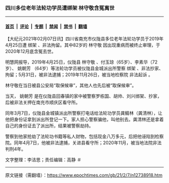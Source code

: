 ### 四川多位老年法轮功学员遭绑架 林守敬含冤离世

---

#### [首页](../../../..?n12738918) &nbsp;|&nbsp; [评论](../../../../../epoch-comment?n12738918) &nbsp;|&nbsp; [专题](../../../../../epoch-special?n12738918) &nbsp;|&nbsp; [禁闻](../../../../../epoch-news?n12738918) &nbsp;|&nbsp; [禁书](../../../../../books?n12738918) &nbsp;|&nbsp; [翻墙](https://github.com/gfw-breaker/nogfw/blob/master/README.md?n12738918)


<div class="post_content" id="artbody" itemprop="articleBody">
 <!-- article content begin -->
 <p>
  【大纪元2021年02月07日讯】四川省南充市仪陇县多位老年法轮功学员于2019年4月25日遭
  <ok href="https://www.epochtimes.com/gb/tag/%E7%BB%91%E6%9E%B6.html">
   绑架
  </ok>
  、非法拘留。其中82岁的
  <ok href="https://www.epochtimes.com/gb/tag/%E6%9E%97%E5%AE%88%E6%95%AC.html">
   林守敬
  </ok>
  因出现重病而被终止审理，于2020年12月底含冤去世。
 </p>
 <p>
  明慧网报导，2019年4月25日，仪陇县
  <ok href="https://www.epochtimes.com/gb/tag/%E6%9E%97%E5%AE%88%E6%95%AC.html">
   林守敬
  </ok>
  、付玉琼（65岁）、李素华（72岁）、
  <ok href="https://www.epochtimes.com/gb/tag/%E5%A7%9A%E6%9C%9D%E8%8A%B3.html">
   姚朝芳
  </ok>
  （64岁）等法轮功学员被仪陇县金城派出所警察
  <ok href="https://www.epochtimes.com/gb/tag/%E7%BB%91%E6%9E%B6.html">
   绑架
  </ok>
  、非法抄家、拘留；5月31日，被非法逮捕；2019年11月26日，被当地检察院
  <ok href="https://www.epochtimes.com/gb/tag/%E9%9D%9E%E6%B3%95%E8%B5%B7%E8%AF%89.html">
   非法起诉
  </ok>
  。
 </p>
 <p>
  林守敬在当日被县公安局“取保候审”，其他人也先后被“取保候审”。
 </p>
 <p>
  当天，
  <ok href="https://www.epochtimes.com/gb/tag/%E5%A7%9A%E6%9C%9D%E8%8A%B3.html">
   姚朝芳
  </ok>
  是在仪陇县回春镇的家中被警察罗栋国、胡帅、刘兴绑架、抄家，后被非法关押在南充市顺庆区看守所。
 </p>
 <p>
  同年3月7日，仪陇县金城镇派出所警察打电话给法轮功学员龚鲭林（龚清林），让他把身份证拿到派出所登记一下。家人担心警察骗他，叫他别去。龚清林还是拿着自己的身份证去了派出所，结果被警察劫持。
 </p>
 <p>
  警察到他家抢劫了法轮功书籍等私人财物，包括现金八万多元，后把他诬陷到检察院。同年4月7日，他被非法逮捕，关进县看守所；2020年11月，被当地法院非法判刑4年。
 </p>
 <p>
  文字整理：李洁思；责任编辑：高静 ＃
 </p>
 <!-- article content end -->
 <div id="below_article_ad">
 </div>
</div>


---

原文链接（需翻墙）：https://www.epochtimes.com/gb/21/2/7/n12738918.htm